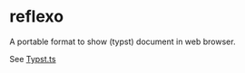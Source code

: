 # reflexo

A portable format to show (typst) document in web browser.

See [Typst.ts](https://github.com/Myriad-Dreamin/typst.ts)
